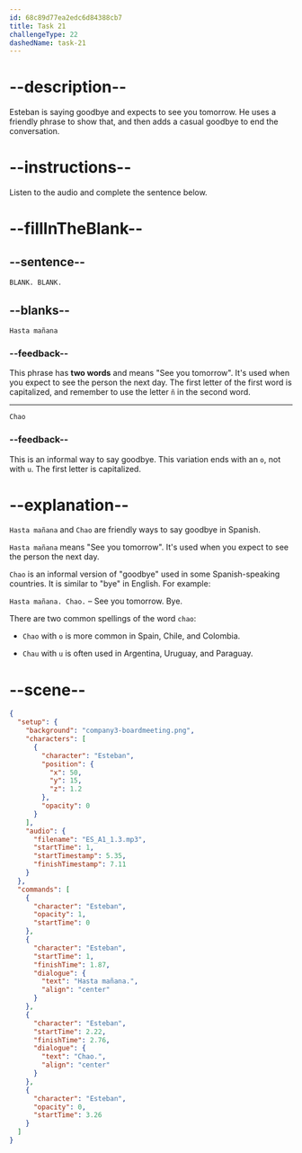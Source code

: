 ```yaml
---
id: 68c89d77ea2edc6d84388cb7
title: Task 21
challengeType: 22
dashedName: task-21
---
```

<!-- (Audio) Esteban: Hasta mañana. Chao. -->

# --description--

Esteban is saying goodbye and expects to see you tomorrow. He uses a friendly phrase to show that, and then adds a casual goodbye to end the conversation.

# --instructions--

Listen to the audio and complete the sentence below.

# --fillInTheBlank--

## --sentence--

`BLANK. BLANK.`

## --blanks--

`Hasta mañana`

### --feedback--

This phrase has **two words** and means "See you tomorrow". It's used when you expect to see the person the next day. The first letter of the first word is capitalized, and remember to use the letter `ñ` in the second word.

---

`Chao`

### --feedback--

This is an informal way to say goodbye. This variation ends with an `o`, not with `u`. The first letter is capitalized.

# --explanation--

`Hasta mañana` and `Chao` are friendly ways to say goodbye in Spanish.

`Hasta mañana` means "See you tomorrow". It's used when you expect to see the person the next day.

`Chao` is an informal version of "goodbye" used in some Spanish-speaking countries. It is similar to "bye" in English. For example:  

`Hasta mañana. Chao.` – See you tomorrow. Bye.

There are two common spellings of the word `chao`:

- `Chao` with `o` is more common in Spain, Chile, and Colombia.

- `Chau` with `u` is often used in Argentina, Uruguay, and Paraguay.

# --scene--

```json
{
  "setup": {
    "background": "company3-boardmeeting.png",
    "characters": [
      {
        "character": "Esteban",
        "position": {
          "x": 50,
          "y": 15,
          "z": 1.2
        },
        "opacity": 0
      }
    ],
    "audio": {
      "filename": "ES_A1_1.3.mp3",
      "startTime": 1,
      "startTimestamp": 5.35,
      "finishTimestamp": 7.11
    }
  },
  "commands": [
    {
      "character": "Esteban",
      "opacity": 1,
      "startTime": 0
    },
    {
      "character": "Esteban",
      "startTime": 1,
      "finishTime": 1.87,
      "dialogue": {
        "text": "Hasta mañana.",
        "align": "center"
      }
    },
    {
      "character": "Esteban",
      "startTime": 2.22,
      "finishTime": 2.76,
      "dialogue": {
        "text": "Chao.",
        "align": "center"
      }
    },
    {
      "character": "Esteban",
      "opacity": 0,
      "startTime": 3.26
    }
  ]
}
```
